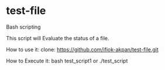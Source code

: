 # test-file
Bash scripting

This script will Evaluate the status of a file.

How to use it:
clone: https://github.com/ifiok-akpan/test-file.git

How to Execute it:
bash test_script1 or
./test_script
